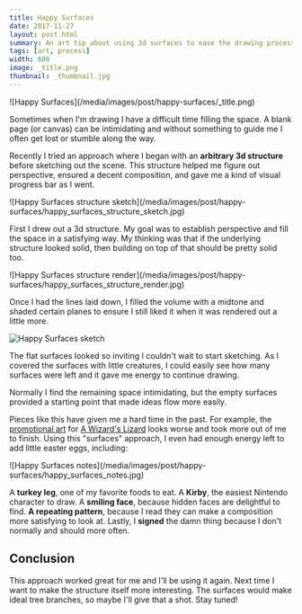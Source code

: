 ```yaml
---
title: Happy Surfaces
date: 2017-11-27
layout: post.html
summary: An art tip about using 3d surfaces to ease the drawing process.
tags: [art, process]
width: 600
image: _title.png
thumbnail: _thumbnail.jpg
---
```


<div class="image-container">
	![Happy Surfaces](/media/images/post/happy-surfaces/_title.png)
</div>

Sometimes when I'm drawing I have a difficult time filling the space. A blank page (or canvas) can be intimidating and without something to guide me I often get lost or stumble along the way.

Recently I tried an approach where I began with an **arbitrary 3d structure** before sketching out the scene. This structure helped me figure out perspective, ensured a decent composition, and gave me a kind of visual progress bar as I went.

<div class="image-container">
	![Happy Surfaces structure sketch](/media/images/post/happy-surfaces/happy_surfaces_structure_sketch.jpg)
</div>

First I drew out a 3d structure. My goal was to establish perspective and fill the space in a satisfying way. My thinking was that if the underlying structure looked solid, then building on top of that should be pretty solid too.

<div class="image-container">
	![Happy Surfaces structure render](/media/images/post/happy-surfaces/happy_surfaces_structure_render.jpg)
</div>

Once I had the lines laid down, I filled the volume with a midtone and shaded certain planes to ensure I still liked it when it was rendered out a little more.

![Happy Surfaces sketch](/media/images/post/happy-surfaces/happy_surfaces_sketch.jpg)

The flat surfaces looked so inviting I couldn't wait to start sketching. As I covered the surfaces with little creatures, I could easily see how many surfaces were left and it gave me energy to continue drawing.

Normally I find the remaining space intimidating, but the empty surfaces provided a starting point that made ideas flow more easily.

Pieces like this have given me a hard time in the past. For example, the [promotional art](http://steamcommunity.com/sharedfiles/filedetails/?id=271486403) for [A Wizard's Lizard](http://store.steampowered.com/app/280040/A_Wizards_Lizard/) looks worse and took more out of me to finish. Using this "surfaces" approach, I even had enough energy left to add little easter eggs, including:

<div class="image-container">
	![Happy Surfaces notes](/media/images/post/happy-surfaces/happy_surfaces_notes.jpg)
</div>

A **turkey leg**, one of my favorite foods to eat. A **Kirby**, the easiest Nintendo character to draw. A **smiling face**, because hidden faces are delightful to find. **A repeating pattern**, because I read they can make a composition more satisfying to look at. Lastly, I **signed** the damn thing because I don't normally and should more often.

## Conclusion

This approach worked great for me and I'll be using it again. Next time I want to make the structure itself more interesting. The surfaces would make ideal tree branches, so maybe I'll give that a shot. Stay tuned!
